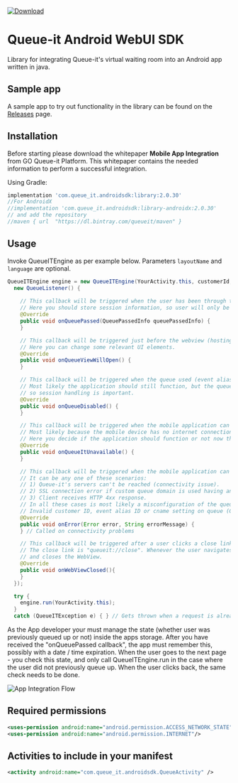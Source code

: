 [ ![Download](https://api.bintray.com/packages/queueit/maven/com.queue_it.androidsdk/images/download.svg) ](https://bintray.com/queueit/maven/com.queue_it.androidsdk/_latestVersion)

# Queue-it Android WebUI SDK

Library for integrating Queue-it's virtual waiting room into an Android app written in java.

## Sample app

A sample app to try out functionality in the library can be found on the [Releases](https://github.com/queueit/android-sdk/releases) page.

## Installation

Before starting please download the whitepaper **Mobile App Integration** from GO Queue-it Platform. 
This whitepaper contains the needed information to perform a successful integration.

Using Gradle:

```gradle
implementation 'com.queue_it.androidsdk:library:2.0.30'
//For AndroidX
//implementation 'com.queue_it.androidsdk:library-androidx:2.0.30'
// and add the repository
//maven { url  "https://dl.bintray.com/queueit/maven" }
```

## Usage

Invoke QueueITEngine as per example below. Parameters `layoutName` and `language` are optional.

```java
QueueITEngine engine = new QueueITEngine(YourActivity.this, customerId, eventIdOrAlias, layoutName, language,
  new QueueListener() {
    
    // This callback will be triggered when the user has been through the queue.
    // Here you should store session information, so user will only be sent to queue again if the session has timed out. 
    @Override
    public void onQueuePassed(QueuePassedInfo queuePassedInfo) { 
    }

    // This callback will be triggered just before the webview (hosting the queue page) will be shown.
    // Here you can change some relevant UI elements. 
    @Override
    public void onQueueViewWillOpen() { 
    }

    // This callback will be triggered when the queue used (event alias ID) is in the 'disabled' state.
    // Most likely the application should still function, but the queue's 'disabled' state can be changed at any time, 
    // so session handling is important.
    @Override
    public void onQueueDisabled() { 
    }

    // This callback will be triggered when the mobile application can't reach Queue-it's servers.
    // Most likely because the mobile device has no internet connection.
    // Here you decide if the application should function or not now that is has no queue-it protection.
    @Override
    public void onQueueItUnavailable() { 
    }

    // This callback will be triggered when the mobile application can't reach Queue-it's servers.
    // It can be any one of these scenarios:
    // 1) Queue-it's servers can't be reached (connectivity issue).
    // 2) SSL connection error if custom queue domain is used having an invalid certificate. 
    // 3) Client receives HTTP 4xx response. 
    // In all these cases is most likely a misconfiguration of the queue settings:
    // Invalid customer ID, event alias ID or cname setting on queue (GO Queue-it portal -> event settings).
    @Override
    public void onError(Error error, String errorMessage) {
    } // Called on connectivity problems

    // This callback will be triggered after a user clicks a close link in the layout and the WebView closes.
    // The close link is "queueit://close". Whenever the user navigates to this link, the SDK intercepts the navigation
    // and closes the WebView.
    @Override
    public void onWebViewClosed(){
    }
  });

  try {
    engine.run(YourActivity.this);
  }
  catch (QueueITException e) { } // Gets thrown when a request is already in progress. In general you can ignore this.
```
As the App developer your must manage the state (whether user was previously queued up or not) inside the apps storage.
After you have received the "onQueuePassed callback", the app must remember this, possibly with a date / time expiration.
When the user goes to the next page - you check this state, and only call QueueITEngine.run in the case where the user did not previously queue up.
When the user clicks back, the same check needs to be done.

![App Integration Flow](https://github.com/queueit/android-webui-sdk/blob/master/App%20integration%20flow.PNG "App Integration Flow")


## Required permissions

```xml
<uses-permission android:name="android.permission.ACCESS_NETWORK_STATE"/>
<uses-permission android:name="android.permission.INTERNET"/>
```

## Activities to include in your manifest

```xml
<activity android:name="com.queue_it.androidsdk.QueueActivity" />
```
